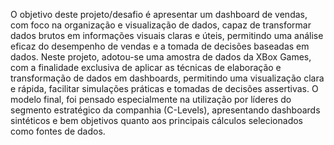 O objetivo deste projeto/desafio é apresentar um dashboard de vendas, com foco na organização e visualização de dados, capaz de transformar dados brutos em informações visuais claras e úteis, permitindo uma análise eficaz do desempenho de vendas e a tomada de decisões baseadas em  dados.
Neste projeto, adotou-se uma amostra de dados da XBox Games, com a finalidade exclusiva de aplicar as técnicas de elaboração e transformação de dados em dashboards, permitindo uma visualização clara e rápida, facilitar simulações práticas e tomadas de decisões assertivas.
O modelo final, foi pensado especialmente na utilização por líderes do segmento estratégico da companhia (C-Levels), apresentando dashboards sintéticos e bem objetivos quanto aos principais cálculos selecionados como fontes de dados.
